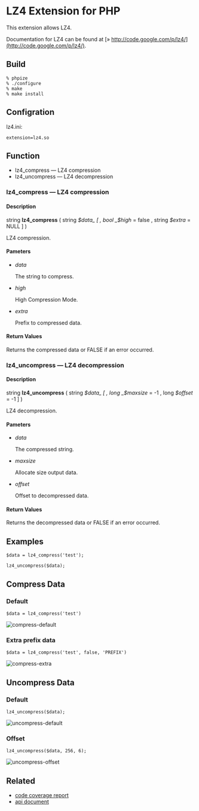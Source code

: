 # LZ4 Extension for PHP #

This extension allows LZ4.

Documentation for LZ4 can be found at [» http://code.google.com/p/lz4/](http://code.google.com/p/lz4/).

## Build ##

    % phpize
    % ./configure
    % make
    % make install

## Configration ##

lz4.ini:

    extension=lz4.so

## Function ##

* lz4\_compress — LZ4 compression
* lz4\_uncompress — LZ4 decompression

### lz4\_compress — LZ4 compression ###

#### Description ####

string **lz4\_compress** ( string _$data_ [ , bool _$high_ = false , string _$extra_ = NULL ] )

LZ4 compression.

#### Pameters ####

* _data_

  The string to compress.

* _high_

  High Compression Mode.

* _extra_

  Prefix to compressed data.

#### Return Values ####

Returns the compressed data or FALSE if an error occurred.


### lz4\_uncompress — LZ4 decompression ###

#### Description ####

string **lz4\_uncompress** ( string _$data_ [ , long _$maxsize_ = -1 , long _$offset_ = -1 ] )

LZ4 decompression.

#### Pameters ####

* _data_

  The compressed string.

* _maxsize_

  Allocate size output data.

* _offset_

  Offset to decompressed data.

#### Return Values ####

Returns the decompressed data or FALSE if an error occurred.

## Examples ##

    $data = lz4_compress('test');

    lz4_uncompress($data);

## Compress Data ##

### Default ###

    $data = lz4_compress('test')

![compress-default](/kjdev/php-ext-lz4/raw/master/docs/compress-default.png)

### Extra prefix data ###

    $data = lz4_compress('test', false, 'PREFIX')

![compress-extra](/kjdev/php-ext-lz4/raw/master/docs/compress-extra.png)

## Uncompress Data ##

### Default ###

    lz4_uncompress($data);

![uncompress-default](/kjdev/php-ext-lz4/raw/master/docs/uncompress-default.png)

### Offset ###

    lz4_uncompress($data, 256, 6);

![uncompress-offset](/kjdev/php-ext-lz4/raw/master/docs/uncompress-offset.png)

## Related ##

* [code coverage report](http://gcov.at-ninja.jp/php-ext-lz4/)
* [api document](http://api.at-ninja.jp/php-ext-lz4/)
